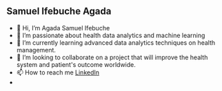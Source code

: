 ## Samuel Ifebuche Agada

- 👋 Hi, I’m Agada Samuel Ifebuche
- 👀 I’m passionate about health data analytics and machine learning
- 🌱 I’m currently learning advanced data analytics techniques on health management.
- 💞️ I’m looking to collaborate on a project that will improve the health system and patient's outcome worldwide.
- 📫 How to reach me [LinkedIn](www.linkedin.com/in/samuelifebuche)
- 

<!---
RadSamLegacy/RadSamLegacy is a ✨ special ✨ repository because its `README.md` (this file) appears on your GitHub profile.
You can click the Preview link to take a look at your changes.
--->
